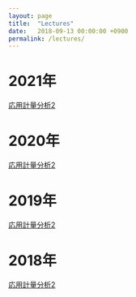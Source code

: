 ```yaml
---
layout: page
title:  "Lectures"
date:   2018-09-13 00:00:00 +0900
permalink: /lectures/
---
```


# 2021年
[応用計量分析2](2021/applied_analytics)

# 2020年
[応用計量分析2](2020/applied_analytics)

# 2019年
[応用計量分析2](2019/applied_analytics)

# 2018年
[応用計量分析2](2018/applied_analytics)
